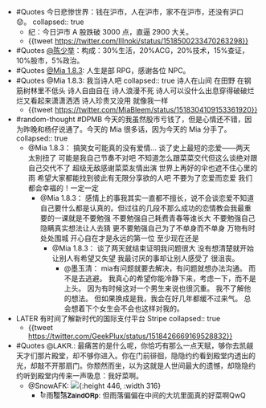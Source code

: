 - #Quotes 今日悲惨世界：钱在沪市，人在沪市，家不在沪市，还没有沪口 😟。
  collapsed:: true
	- 纪：今日沪市 A 股跌破 3000 点，直逼 2900 大关。
	- {{tweet https://twitter.com/IIInoki/status/1518500233470263298}}
- #Quotes [@陈少举](https://twitter.com/chenshaoju)：构成：30%生活，20%ACG，20%技术，15%查证，10%股市，5%政治。
- #Quotes [@Mia 1.8.3](https://twitter.com/MiaBleem): 人生是部 RPG，感谢各位 NPC。
- #Quotes @Mia 1.8.3: 我当诗人吧
  collapsed:: true
  诗人在山间 在田野 在钢筋树林里不低头
  诗人自由自在  诗人浪漫不死
  诗人可以没什么出息穿得破破烂烂又看起来潇潇洒洒
  诗人珍贵又没用 
  就像我一样
	- {{tweet https://twitter.com/MiaBleem/status/1518304109153361920}}
- #random-thought #DPMB 今天的我虽然股市亏钱了，但是心情还不错，因为昨晚和杨仔说通了。今天的 Mia 很多话，因为今天的 Mia 分手了。
  collapsed:: true
	- @Mia 1.8.3：
	  搞笑女可能真的没有爱情… 
	  谈了史上最短的恋爱——两天
	  太别扭了  可能是我自己节奏不对吧 
	  不知道怎么跟菜菜交代但这么谈绝对跟自己交代不了
	  超级无敌感谢菜菜友情出演
	  世界上再好的伞也遮不住心里的雨
	  希望大家都能找到彼此有无限分享欲的人吧  不要为了恋爱而恋爱
	  我们都会幸福的！一定一定
		- @Mia 1.8.3：
		  感情上的事我其实一直都不擅长，说不会谈恋爱不知道自己要什么都是认真的。但过往的几段不那么成功的恋情教会我最重要的一课就是不要勉强
		  不要勉强自己耗费青春等谁长大
		  不要勉强自己隐瞒真实想法让人去猜
		  更不要勉强自己为了不单身而不单身
		  万物有时 处处围城 
		  开心自在才是永远的第一位
		  至少现在还是
			- @Mia 1.8.3：
			  谈了两天就结束证明我问题很大
			  没有想清楚就开始  
			  让别人有希望又失望
			  我最讨厌的事却让别人感受了
			  很沮丧。
				- @墨玉清：
				  mia有问题就要去解决，有问题就想办法沟通。
				  而不是去逃避。
				  我真心的希望你能冷静下来，考虑一下，而不是上头。
				  因为有时候这对一个男生来说也很沉重。
				  我不了解他的想法。
				  但如果换成是我，我会在好几年都缓不过来气。
				  总会想着下个女生会不会也这样对我的。
- LATER 有时间了解新时代的国际支付平台 Stripe
  collapsed:: true
	- {{tweet https://twitter.com/GeekPlux/status/1518426669169528832}}
- #Quotes @ᏞᎪᏦᏒ.: 最痛苦的是什么呢，你恰巧有那么一点天赋，够你去凯觎天才们那片殿堂，却不够你进入。你在门前徘徊，隐隐约约看到殿堂内透出的光，却敲不开那扇门。你颓然而坐，以为这就是人世间最大的遗憾，却隐隐约约听到殿堂内传来一声吸息：我好菜啊。
	- @SnowAFK: ![](https://image-host-1255524710.cos.ap-beijing.myqcloud.com/img/202204301515908.png){:height 446, :width 316}
		- @۫۫۫۫۫۫۫۫۫۫雨۫۫۫۫۫۫۫۫۫۫樱۫۫۫۫۫۫۫۫۫۫落۫𝗭𝗮𝗶𝗻𝗱𝗢𝗥𝗽: 但雨落偏偏在中间的大坑里面真的好菜啊QwQ